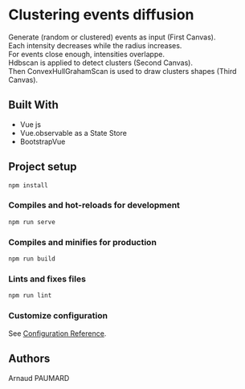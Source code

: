 # Clustering events diffusion

Generate (random or clustered) events as input (First Canvas).   
Each intensity decreases while the radius increases.    
For events close enough, intensities overlappe.  
Hdbscan is applied to detect clusters (Second Canvas).    
Then ConvexHullGrahamScan is used to draw clusters shapes (Third Canvas).    

## Built With

- Vue js
- Vue.observable as a State Store
- BootstrapVue

## Project setup
```
npm install
```

### Compiles and hot-reloads for development
```
npm run serve
```

### Compiles and minifies for production
```
npm run build
```

### Lints and fixes files
```
npm run lint
```

### Customize configuration
See [Configuration Reference](https://cli.vuejs.org/config/).

## Authors
Arnaud PAUMARD
